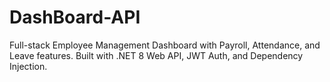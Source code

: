 # DashBoard-API
Full-stack Employee Management Dashboard with Payroll, Attendance, and Leave features. Built with .NET 8 Web API, JWT Auth, and Dependency Injection.
